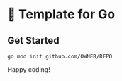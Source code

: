 # :partying_face: Template for Go

## Get Started

```
go mod init github.com/OWNER/REPO
```

Happy coding!